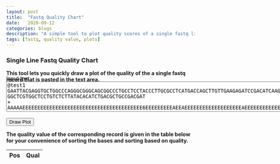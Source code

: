 ```yaml
---
layout: post
title:  "Fastq Quality Chart"
date:   2020-09-12
categories: blogs
description: "A simple tool to plot quality scores of a single fastq line"
tags: [fastq, quality value, plots]
---
```


### Single Line Fastq Quality Chart


  <p style="height:0;">
  <script src="https://ajax.googleapis.com/ajax/libs/jquery/2.1.4/jquery.min.js"></script>
  <script src="https://www.gstatic.com/charts/loader.js"></script>
  <link rel="stylesheet" href="https://cdn.datatables.net/1.10.21/css/jquery.dataTables.min.css">
  <script src="https://cdn.datatables.net/1.10.21/js/jquery.dataTables.min.js"></script>
  <script src="/assets/scripts/fastq_quality.js"></script>

  <strong>
    This tool lets you quickly draw a plot of the quality of the a single fastq record that is pasted in the text area.
  </strong>

  <div class="mdl-grid">
  <div class="mdl-cell mdl-cell--12-col">

  <form>
  <label for="fastq_txt"> Input text</label>
  <div class="mdl-cell--12-col">
  <textarea id="fastq_txt" cols="100" rows="5">
@test1
GAATTACGAGGTGCTGGCCCAGGGCGGGCAGCGGCCCTGCCTCCTACCCTTGCGCCTCATGACCAGCTTGTTGAAGAGATCCGACATCAAGTGCCCACCTTGGCTCGTGGCTCCTGTCTCTTATACACATCTGACGCTGCCGACGAT
+
AAAAAEEEEEEEEEEEEEEEEEEEEEEEEEEEEEEEEEEEEEEEE6EEEEEEEEEAEEAEEEEEEEEEEEEEEEEEEEAEEEEEEEEEEEEEEEEA/EEEEEEEEEEEEEEEE<EEEEAEEAEEEAEEEEEEE<EEEEEEEE/EEEA
  </textarea>
  </div>
  <br/>
  <button id="draw_plot_btn" type="button">Draw Plot</button>
  </form>
  </div>
  
  <div id="chart_div" class="mdl-cell--12-col">
  </div>

<strong>

  The quality value of the corresponding record is given in the table below for your convenience of sorting the bases and sorting based on quality.
</strong>


  <div id="ascii_code_div" class="mdl-cell--12-col">
  <table id="ascii_code" class="display">
           <thead>
            <tr>
                <th>Pos</th>
                <th>Qual</th>
            </tr>
        </thead>
  </table>
  </div>

  </div>